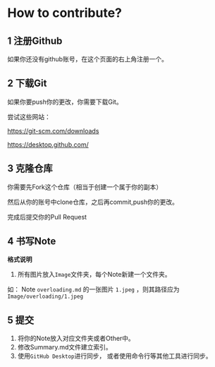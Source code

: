 # How to contribute?



## 1 注册Github

如果你还没有github账号，在这个页面的右上角注册一个。



## 2 下载Git

如果你要push你的更改，你需要下载Git。

尝试这些网站：

https://git-scm.com/downloads

https://desktop.github.com/



## 3 克隆仓库

你需要先Fork这个仓库（相当于创建一个属于你的副本）

然后从你的账号中clone仓库，之后再commit,push你的更改。

完成后提交你的Pull Request



## 4 书写Note

**格式说明**

1. 所有图片放入`Image`文件夹，每个Note新建一个文件夹。

如： Note `overloading.md` 的一张图片 `1.jpeg` ，则其路径应为 `Image/overloading/1.jpeg`



## 5 提交

1. 将你的Note放入对应文件夹或者Other中。
2. 修改Summary.md文件建立索引。
3. 使用`GitHub Desktop`进行同步， 或者使用命令行等其他工具进行同步。
